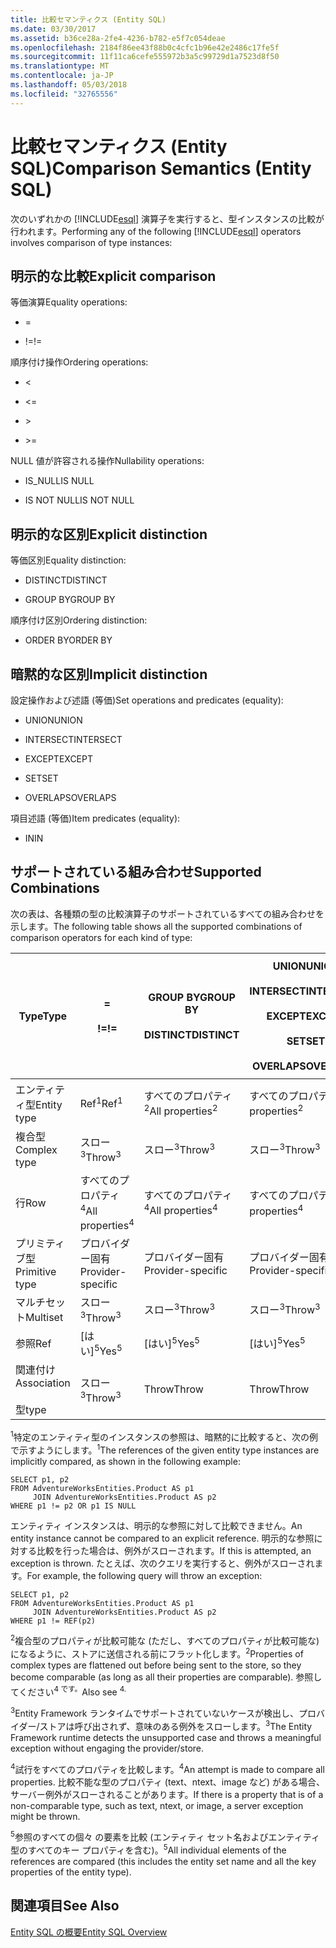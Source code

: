 ```yaml
---
title: 比較セマンティクス (Entity SQL)
ms.date: 03/30/2017
ms.assetid: b36ce28a-2fe4-4236-b782-e5f7c054deae
ms.openlocfilehash: 2184f86ee43f88b0c4cfc1b96e42e2486c17fe5f
ms.sourcegitcommit: 11f11ca6cefe555972b3a5c99729d1a7523d8f50
ms.translationtype: MT
ms.contentlocale: ja-JP
ms.lasthandoff: 05/03/2018
ms.locfileid: "32765556"
---
```

# <a name="comparison-semantics-entity-sql"></a><span data-ttu-id="489bf-102">比較セマンティクス (Entity SQL)</span><span class="sxs-lookup"><span data-stu-id="489bf-102">Comparison Semantics (Entity SQL)</span></span>
<span data-ttu-id="489bf-103">次のいずれかの [!INCLUDE[esql](../../../../../../includes/esql-md.md)] 演算子を実行すると、型インスタンスの比較が行われます。</span><span class="sxs-lookup"><span data-stu-id="489bf-103">Performing any of the following [!INCLUDE[esql](../../../../../../includes/esql-md.md)] operators involves comparison of type instances:</span></span>  
  
## <a name="explicit-comparison"></a><span data-ttu-id="489bf-104">明示的な比較</span><span class="sxs-lookup"><span data-stu-id="489bf-104">Explicit comparison</span></span>  
 <span data-ttu-id="489bf-105">等価演算</span><span class="sxs-lookup"><span data-stu-id="489bf-105">Equality operations:</span></span>  
  
-   =  
  
-   <span data-ttu-id="489bf-106">!=</span><span class="sxs-lookup"><span data-stu-id="489bf-106">!=</span></span>  
  
 <span data-ttu-id="489bf-107">順序付け操作</span><span class="sxs-lookup"><span data-stu-id="489bf-107">Ordering operations:</span></span>  
  
-   <  
  
-   \<=  
  
-   \>  
  
-   \>=  
  
 <span data-ttu-id="489bf-108">NULL 値が許容される操作</span><span class="sxs-lookup"><span data-stu-id="489bf-108">Nullability operations:</span></span>  
  
-   <span data-ttu-id="489bf-109">IS_NULL</span><span class="sxs-lookup"><span data-stu-id="489bf-109">IS NULL</span></span>  
  
-   <span data-ttu-id="489bf-110">IS NOT NULL</span><span class="sxs-lookup"><span data-stu-id="489bf-110">IS NOT NULL</span></span>  
  
## <a name="explicit-distinction"></a><span data-ttu-id="489bf-111">明示的な区別</span><span class="sxs-lookup"><span data-stu-id="489bf-111">Explicit distinction</span></span>  
 <span data-ttu-id="489bf-112">等価区別</span><span class="sxs-lookup"><span data-stu-id="489bf-112">Equality distinction:</span></span>  
  
-   <span data-ttu-id="489bf-113">DISTINCT</span><span class="sxs-lookup"><span data-stu-id="489bf-113">DISTINCT</span></span>  
  
-   <span data-ttu-id="489bf-114">GROUP BY</span><span class="sxs-lookup"><span data-stu-id="489bf-114">GROUP BY</span></span>  
  
 <span data-ttu-id="489bf-115">順序付け区別</span><span class="sxs-lookup"><span data-stu-id="489bf-115">Ordering distinction:</span></span>  
  
-   <span data-ttu-id="489bf-116">ORDER BY</span><span class="sxs-lookup"><span data-stu-id="489bf-116">ORDER BY</span></span>  
  
## <a name="implicit-distinction"></a><span data-ttu-id="489bf-117">暗黙的な区別</span><span class="sxs-lookup"><span data-stu-id="489bf-117">Implicit distinction</span></span>  
 <span data-ttu-id="489bf-118">設定操作および述語 (等価)</span><span class="sxs-lookup"><span data-stu-id="489bf-118">Set operations and predicates (equality):</span></span>  
  
-   <span data-ttu-id="489bf-119">UNION</span><span class="sxs-lookup"><span data-stu-id="489bf-119">UNION</span></span>  
  
-   <span data-ttu-id="489bf-120">INTERSECT</span><span class="sxs-lookup"><span data-stu-id="489bf-120">INTERSECT</span></span>  
  
-   <span data-ttu-id="489bf-121">EXCEPT</span><span class="sxs-lookup"><span data-stu-id="489bf-121">EXCEPT</span></span>  
  
-   <span data-ttu-id="489bf-122">SET</span><span class="sxs-lookup"><span data-stu-id="489bf-122">SET</span></span>  
  
-   <span data-ttu-id="489bf-123">OVERLAPS</span><span class="sxs-lookup"><span data-stu-id="489bf-123">OVERLAPS</span></span>  
  
 <span data-ttu-id="489bf-124">項目述語 (等価)</span><span class="sxs-lookup"><span data-stu-id="489bf-124">Item predicates (equality):</span></span>  
  
-   <span data-ttu-id="489bf-125">IN</span><span class="sxs-lookup"><span data-stu-id="489bf-125">IN</span></span>  
  
## <a name="supported-combinations"></a><span data-ttu-id="489bf-126">サポートされている組み合わせ</span><span class="sxs-lookup"><span data-stu-id="489bf-126">Supported Combinations</span></span>  
 <span data-ttu-id="489bf-127">次の表は、各種類の型の比較演算子のサポートされているすべての組み合わせを示します。</span><span class="sxs-lookup"><span data-stu-id="489bf-127">The following table shows all the supported combinations of comparison operators for each kind of type:</span></span>  
  
|<span data-ttu-id="489bf-128">**Type**</span><span class="sxs-lookup"><span data-stu-id="489bf-128">**Type**</span></span>|**=**<br /><br /> <span data-ttu-id="489bf-129">**!=**</span><span class="sxs-lookup"><span data-stu-id="489bf-129">**!=**</span></span>|<span data-ttu-id="489bf-130">**GROUP BY**</span><span class="sxs-lookup"><span data-stu-id="489bf-130">**GROUP BY**</span></span><br /><br /> <span data-ttu-id="489bf-131">**DISTINCT**</span><span class="sxs-lookup"><span data-stu-id="489bf-131">**DISTINCT**</span></span>|<span data-ttu-id="489bf-132">**UNION**</span><span class="sxs-lookup"><span data-stu-id="489bf-132">**UNION**</span></span><br /><br /> <span data-ttu-id="489bf-133">**INTERSECT**</span><span class="sxs-lookup"><span data-stu-id="489bf-133">**INTERSECT**</span></span><br /><br /> <span data-ttu-id="489bf-134">**EXCEPT**</span><span class="sxs-lookup"><span data-stu-id="489bf-134">**EXCEPT**</span></span><br /><br /> <span data-ttu-id="489bf-135">**SET**</span><span class="sxs-lookup"><span data-stu-id="489bf-135">**SET**</span></span><br /><br /> <span data-ttu-id="489bf-136">**OVERLAPS**</span><span class="sxs-lookup"><span data-stu-id="489bf-136">**OVERLAPS**</span></span>|<span data-ttu-id="489bf-137">**IN**</span><span class="sxs-lookup"><span data-stu-id="489bf-137">**IN**</span></span>|<span data-ttu-id="489bf-138">**<   <=**</span><span class="sxs-lookup"><span data-stu-id="489bf-138">**<   <=**</span></span><br /><br /> <span data-ttu-id="489bf-139">**>   >=**</span><span class="sxs-lookup"><span data-stu-id="489bf-139">**>   >=**</span></span>|<span data-ttu-id="489bf-140">**ORDER BY**</span><span class="sxs-lookup"><span data-stu-id="489bf-140">**ORDER BY**</span></span>|<span data-ttu-id="489bf-141">**IS NULL**</span><span class="sxs-lookup"><span data-stu-id="489bf-141">**IS NULL**</span></span><br /><br /> <span data-ttu-id="489bf-142">**NULL でないです。**</span><span class="sxs-lookup"><span data-stu-id="489bf-142">**IS NOT NULL**</span></span>|  
|-|-|-|-|-|-|-|-|  
|<span data-ttu-id="489bf-143">エンティティ型</span><span class="sxs-lookup"><span data-stu-id="489bf-143">Entity type</span></span>|<span data-ttu-id="489bf-144">Ref<sup>1</sup></span><span class="sxs-lookup"><span data-stu-id="489bf-144">Ref<sup>1</sup></span></span>|<span data-ttu-id="489bf-145">すべてのプロパティ<sup>2</sup></span><span class="sxs-lookup"><span data-stu-id="489bf-145">All properties<sup>2</sup></span></span>|<span data-ttu-id="489bf-146">すべてのプロパティ<sup>2</sup></span><span class="sxs-lookup"><span data-stu-id="489bf-146">All properties<sup>2</sup></span></span>|<span data-ttu-id="489bf-147">すべてのプロパティ<sup>2</sup></span><span class="sxs-lookup"><span data-stu-id="489bf-147">All properties<sup>2</sup></span></span>|<span data-ttu-id="489bf-148">スロー<sup>3</sup></span><span class="sxs-lookup"><span data-stu-id="489bf-148">Throw<sup>3</sup></span></span>|<span data-ttu-id="489bf-149">スロー<sup>3</sup></span><span class="sxs-lookup"><span data-stu-id="489bf-149">Throw<sup>3</sup></span></span>|<span data-ttu-id="489bf-150">Ref<sup>1</sup></span><span class="sxs-lookup"><span data-stu-id="489bf-150">Ref<sup>1</sup></span></span>|  
|<span data-ttu-id="489bf-151">複合型</span><span class="sxs-lookup"><span data-stu-id="489bf-151">Complex type</span></span>|<span data-ttu-id="489bf-152">スロー<sup>3</sup></span><span class="sxs-lookup"><span data-stu-id="489bf-152">Throw<sup>3</sup></span></span>|<span data-ttu-id="489bf-153">スロー<sup>3</sup></span><span class="sxs-lookup"><span data-stu-id="489bf-153">Throw<sup>3</sup></span></span>|<span data-ttu-id="489bf-154">スロー<sup>3</sup></span><span class="sxs-lookup"><span data-stu-id="489bf-154">Throw<sup>3</sup></span></span>|<span data-ttu-id="489bf-155">スロー<sup>3</sup></span><span class="sxs-lookup"><span data-stu-id="489bf-155">Throw<sup>3</sup></span></span>|<span data-ttu-id="489bf-156">スロー<sup>3</sup></span><span class="sxs-lookup"><span data-stu-id="489bf-156">Throw<sup>3</sup></span></span>|<span data-ttu-id="489bf-157">スロー<sup>3</sup></span><span class="sxs-lookup"><span data-stu-id="489bf-157">Throw<sup>3</sup></span></span>|<span data-ttu-id="489bf-158">スロー<sup>3</sup></span><span class="sxs-lookup"><span data-stu-id="489bf-158">Throw<sup>3</sup></span></span>|  
|<span data-ttu-id="489bf-159">行</span><span class="sxs-lookup"><span data-stu-id="489bf-159">Row</span></span>|<span data-ttu-id="489bf-160">すべてのプロパティ<sup>4</sup></span><span class="sxs-lookup"><span data-stu-id="489bf-160">All properties<sup>4</sup></span></span>|<span data-ttu-id="489bf-161">すべてのプロパティ<sup>4</sup></span><span class="sxs-lookup"><span data-stu-id="489bf-161">All properties<sup>4</sup></span></span>|<span data-ttu-id="489bf-162">すべてのプロパティ<sup>4</sup></span><span class="sxs-lookup"><span data-stu-id="489bf-162">All properties<sup>4</sup></span></span>|<span data-ttu-id="489bf-163">スロー<sup>3</sup></span><span class="sxs-lookup"><span data-stu-id="489bf-163">Throw<sup>3</sup></span></span>|<span data-ttu-id="489bf-164">スロー<sup>3</sup></span><span class="sxs-lookup"><span data-stu-id="489bf-164">Throw<sup>3</sup></span></span>|<span data-ttu-id="489bf-165">すべてのプロパティ<sup>4</sup></span><span class="sxs-lookup"><span data-stu-id="489bf-165">All properties<sup>4</sup></span></span>|<span data-ttu-id="489bf-166">スロー<sup>3</sup></span><span class="sxs-lookup"><span data-stu-id="489bf-166">Throw<sup>3</sup></span></span>|  
|<span data-ttu-id="489bf-167">プリミティブ型</span><span class="sxs-lookup"><span data-stu-id="489bf-167">Primitive type</span></span>|<span data-ttu-id="489bf-168">プロバイダー固有</span><span class="sxs-lookup"><span data-stu-id="489bf-168">Provider-specific</span></span>|<span data-ttu-id="489bf-169">プロバイダー固有</span><span class="sxs-lookup"><span data-stu-id="489bf-169">Provider-specific</span></span>|<span data-ttu-id="489bf-170">プロバイダー固有</span><span class="sxs-lookup"><span data-stu-id="489bf-170">Provider-specific</span></span>|<span data-ttu-id="489bf-171">プロバイダー固有</span><span class="sxs-lookup"><span data-stu-id="489bf-171">Provider-specific</span></span>|<span data-ttu-id="489bf-172">プロバイダー固有</span><span class="sxs-lookup"><span data-stu-id="489bf-172">Provider-specific</span></span>|<span data-ttu-id="489bf-173">プロバイダー固有</span><span class="sxs-lookup"><span data-stu-id="489bf-173">Provider-specific</span></span>|<span data-ttu-id="489bf-174">プロバイダー固有</span><span class="sxs-lookup"><span data-stu-id="489bf-174">Provider-specific</span></span>|  
|<span data-ttu-id="489bf-175">マルチセット</span><span class="sxs-lookup"><span data-stu-id="489bf-175">Multiset</span></span>|<span data-ttu-id="489bf-176">スロー<sup>3</sup></span><span class="sxs-lookup"><span data-stu-id="489bf-176">Throw<sup>3</sup></span></span>|<span data-ttu-id="489bf-177">スロー<sup>3</sup></span><span class="sxs-lookup"><span data-stu-id="489bf-177">Throw<sup>3</sup></span></span>|<span data-ttu-id="489bf-178">スロー<sup>3</sup></span><span class="sxs-lookup"><span data-stu-id="489bf-178">Throw<sup>3</sup></span></span>|<span data-ttu-id="489bf-179">スロー<sup>3</sup></span><span class="sxs-lookup"><span data-stu-id="489bf-179">Throw<sup>3</sup></span></span>|<span data-ttu-id="489bf-180">スロー<sup>3</sup></span><span class="sxs-lookup"><span data-stu-id="489bf-180">Throw<sup>3</sup></span></span>|<span data-ttu-id="489bf-181">スロー<sup>3</sup></span><span class="sxs-lookup"><span data-stu-id="489bf-181">Throw<sup>3</sup></span></span>|<span data-ttu-id="489bf-182">スロー<sup>3</sup></span><span class="sxs-lookup"><span data-stu-id="489bf-182">Throw<sup>3</sup></span></span>|  
|<span data-ttu-id="489bf-183">参照</span><span class="sxs-lookup"><span data-stu-id="489bf-183">Ref</span></span>|<span data-ttu-id="489bf-184">[はい]<sup>5</sup></span><span class="sxs-lookup"><span data-stu-id="489bf-184">Yes<sup>5</sup></span></span>|<span data-ttu-id="489bf-185">[はい]<sup>5</sup></span><span class="sxs-lookup"><span data-stu-id="489bf-185">Yes<sup>5</sup></span></span>|<span data-ttu-id="489bf-186">[はい]<sup>5</sup></span><span class="sxs-lookup"><span data-stu-id="489bf-186">Yes<sup>5</sup></span></span>|<span data-ttu-id="489bf-187">[はい]<sup>5</sup></span><span class="sxs-lookup"><span data-stu-id="489bf-187">Yes<sup>5</sup></span></span>|<span data-ttu-id="489bf-188">Throw</span><span class="sxs-lookup"><span data-stu-id="489bf-188">Throw</span></span>|<span data-ttu-id="489bf-189">Throw</span><span class="sxs-lookup"><span data-stu-id="489bf-189">Throw</span></span>|<span data-ttu-id="489bf-190">[はい]<sup>5</sup></span><span class="sxs-lookup"><span data-stu-id="489bf-190">Yes<sup>5</sup></span></span>|  
|<span data-ttu-id="489bf-191">関連付け</span><span class="sxs-lookup"><span data-stu-id="489bf-191">Association</span></span><br /><br /> <span data-ttu-id="489bf-192">型</span><span class="sxs-lookup"><span data-stu-id="489bf-192">type</span></span>|<span data-ttu-id="489bf-193">スロー<sup>3</sup></span><span class="sxs-lookup"><span data-stu-id="489bf-193">Throw<sup>3</sup></span></span>|<span data-ttu-id="489bf-194">Throw</span><span class="sxs-lookup"><span data-stu-id="489bf-194">Throw</span></span>|<span data-ttu-id="489bf-195">Throw</span><span class="sxs-lookup"><span data-stu-id="489bf-195">Throw</span></span>|<span data-ttu-id="489bf-196">Throw</span><span class="sxs-lookup"><span data-stu-id="489bf-196">Throw</span></span>|<span data-ttu-id="489bf-197">スロー<sup>3</sup></span><span class="sxs-lookup"><span data-stu-id="489bf-197">Throw<sup>3</sup></span></span>|<span data-ttu-id="489bf-198">スロー<sup>3</sup></span><span class="sxs-lookup"><span data-stu-id="489bf-198">Throw<sup>3</sup></span></span>|<span data-ttu-id="489bf-199">スロー<sup>3</sup></span><span class="sxs-lookup"><span data-stu-id="489bf-199">Throw<sup>3</sup></span></span>|  
  
 <span data-ttu-id="489bf-200"><sup>1</sup>特定のエンティティ型のインスタンスの参照は、暗黙的に比較すると、次の例で示すようにします。</span><span class="sxs-lookup"><span data-stu-id="489bf-200"><sup>1</sup>The references of the given entity type instances are implicitly compared, as shown in the following example:</span></span>  
  
```  
SELECT p1, p2   
FROM AdventureWorksEntities.Product AS p1   
     JOIN AdventureWorksEntities.Product AS p2   
WHERE p1 != p2 OR p1 IS NULL  
```  
  
 <span data-ttu-id="489bf-201">エンティティ インスタンスは、明示的な参照に対して比較できません。</span><span class="sxs-lookup"><span data-stu-id="489bf-201">An entity instance cannot be compared to an explicit reference.</span></span> <span data-ttu-id="489bf-202">明示的な参照に対する比較を行った場合は、例外がスローされます。</span><span class="sxs-lookup"><span data-stu-id="489bf-202">If this is attempted, an exception is thrown.</span></span> <span data-ttu-id="489bf-203">たとえば、次のクエリを実行すると、例外がスローされます。</span><span class="sxs-lookup"><span data-stu-id="489bf-203">For example, the following query will throw an exception:</span></span>  
  
```  
SELECT p1, p2   
FROM AdventureWorksEntities.Product AS p1   
     JOIN AdventureWorksEntities.Product AS p2   
WHERE p1 != REF(p2)  
```  
  
 <span data-ttu-id="489bf-204"><sup>2</sup>複合型のプロパティが比較可能な (ただし、すべてのプロパティが比較可能な) になるように、ストアに送信される前にフラット化します。</span><span class="sxs-lookup"><span data-stu-id="489bf-204"><sup>2</sup>Properties of complex types are flattened out before being sent to the store, so they become comparable (as long as all their properties are comparable).</span></span> <span data-ttu-id="489bf-205">参照してください<sup>4 です。</sup></span><span class="sxs-lookup"><span data-stu-id="489bf-205">Also see <sup>4.</sup></span></span>  
  
 <span data-ttu-id="489bf-206"><sup>3</sup>Entity Framework ランタイムでサポートされていないケースが検出し、プロバイダー/ストアは呼び出されず、意味のある例外をスローします。</span><span class="sxs-lookup"><span data-stu-id="489bf-206"><sup>3</sup>The Entity Framework runtime detects the unsupported case and throws a meaningful exception without engaging the provider/store.</span></span>  
  
 <span data-ttu-id="489bf-207"><sup>4</sup>試行をすべてのプロパティを比較します。</span><span class="sxs-lookup"><span data-stu-id="489bf-207"><sup>4</sup>An attempt is made to compare all properties.</span></span> <span data-ttu-id="489bf-208">比較不能な型のプロパティ (text、ntext、image など) がある場合、サーバー例外がスローされることがあります。</span><span class="sxs-lookup"><span data-stu-id="489bf-208">If there is a property that is of a non-comparable type, such as text, ntext, or image, a server exception might be thrown.</span></span>  
  
 <span data-ttu-id="489bf-209"><sup>5</sup>参照のすべての個々 の要素を比較 (エンティティ セット名およびエンティティ型のすべてのキー プロパティを含む)。</span><span class="sxs-lookup"><span data-stu-id="489bf-209"><sup>5</sup>All individual elements of the references are compared (this includes the entity set name and all the key properties of the entity type).</span></span>  
  
## <a name="see-also"></a><span data-ttu-id="489bf-210">関連項目</span><span class="sxs-lookup"><span data-stu-id="489bf-210">See Also</span></span>  
 [<span data-ttu-id="489bf-211">Entity SQL の概要</span><span class="sxs-lookup"><span data-stu-id="489bf-211">Entity SQL Overview</span></span>](../../../../../../docs/framework/data/adonet/ef/language-reference/entity-sql-overview.md)
